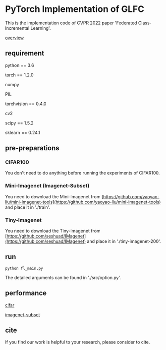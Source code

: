 # PyTorch Implementation of GLFC

This is the implementation code of CVPR 2022 paper 'Federated Class-Incremental Learning'.

[overview](./fig/overview.png)


## requirement

python == 3.6

torch == 1.2.0

numpy

PIL

torchvision == 0.4.0

cv2

scipy == 1.5.2

sklearn == 0.24.1


## pre-preparations

### CIFAR100

You don't need to do anything before running the experiments of CIFAR100.

### Mini-Imagenet (Imagenet-Subset)

You need to download the Mini-Imagenet from [https://github.com/yaoyao-liu/mini-imagenet-tools](https://github.com/yaoyao-liu/mini-imagenet-tools) and place it in './train'.

### Tiny-Imagenet

You need to download the Tiny-Imagenet from [https://github.com/seshuad/IMagenet](https://github.com/seshuad/IMagenet) and place it in './tiny-imagenet-200'.


## run

```shell
python fl_main.py
```

The detailed arguments can be found in './src/option.py'.

## performance

[cifar](./fig/cifar_result.png)

[imagenet-subset](./fig/imagenet_subset_result.png)


## cite

If you find our work is helpful to your research, please consider to cite.




